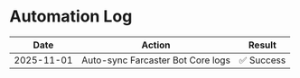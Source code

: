 # Automation Log

| Date | Action | Result |
|-------|---------|---------|
| 2025-11-01 | Auto-sync Farcaster Bot Core logs | ✅ Success |
